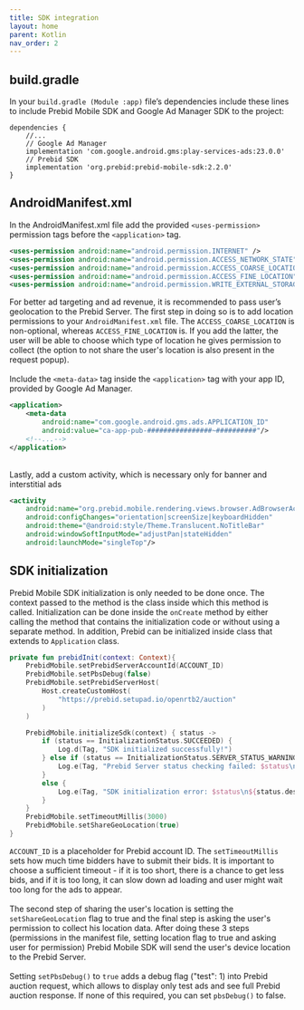 ```yaml
---
title: SDK integration
layout: home
parent: Kotlin
nav_order: 2
---
```


## build.gradle

In your `build.gradle (Module :app)` file’s dependencies include these lines to include Prebid Mobile SDK and Google Ad Manager SDK to the project:
```
dependencies {
    //...
    // Google Ad Manager
    implementation 'com.google.android.gms:play-services-ads:23.0.0'
    // Prebid SDK
    implementation 'org.prebid:prebid-mobile-sdk:2.2.0'
}
```

## AndroidManifest.xml

In the AndroidManifest.xml file add the provided `<uses-permission>` permission tags before the `<application>` tag. 
```xml
<uses-permission android:name="android.permission.INTERNET" />
<uses-permission android:name="android.permission.ACCESS_NETWORK_STATE" />
<uses-permission android:name="android.permission.ACCESS_COARSE_LOCATION" />
<uses-permission android:name="android.permission.ACCESS_FINE_LOCATION" />
<uses-permission android:name="android.permission.WRITE_EXTERNAL_STORAGE" />
```
For better ad targeting and ad revenue, it is recommended to pass user’s geolocation to the Prebid Server. The first step in doing so is to add location permissions to your `AndroidManifest.xml` file. The `ACCESS_COARSE_LOCATION` is non-optional, whereas `ACCESS_FINE_LOCATION` is. If you add the latter, the user will be able to choose which type of location he gives permission to collect (the option to not share the user's location is also present in the request popup). 
\
\
Include the `<meta-data>` tag inside the `<application>` tag with your app ID, provided by Google Ad Manager.
```xml
<application>
    <meta-data
        android:name="com.google.android.gms.ads.APPLICATION_ID"
        android:value="ca-app-pub-################~##########"/>
    <!--...-->
</application>
```

<br/>Lastly, add a custom activity, which is necessary only for banner and interstitial ads
```xml
<activity
    android:name="org.prebid.mobile.rendering.views.browser.AdBrowserActivity"
    android:configChanges="orientation|screenSize|keyboardHidden"
    android:theme="@android:style/Theme.Translucent.NoTitleBar"
    android:windowSoftInputMode="adjustPan|stateHidden"
    android:launchMode="singleTop"/>
```

## SDK initialization

Prebid Mobile SDK initialization is only needed to be done once. The context passed to the method is the class inside which this method is called. Initialization can be done inside the `onCreate` method by either calling the method that contains the initialization code or without using a separate method. In addition, Prebid can be initialized inside class that extends to `Application` class.
```kotlin
private fun prebidInit(context: Context){
    PrebidMobile.setPrebidServerAccountId(ACCOUNT_ID)
    PrebidMobile.setPbsDebug(false)
    PrebidMobile.setPrebidServerHost(
        Host.createCustomHost(
            "https://prebid.setupad.io/openrtb2/auction"
        )
    )

    PrebidMobile.initializeSdk(context) { status ->
        if (status == InitializationStatus.SUCCEEDED) {
            Log.d(Tag, "SDK initialized successfully!")
        } else if (status == InitializationStatus.SERVER_STATUS_WARNING) {
            Log.e(Tag, "Prebid Server status checking failed: $status\n${status.description}")
        }
        else {
            Log.e(Tag, "SDK initialization error: $status\n${status.description}")
        }
    }
    PrebidMobile.setTimeoutMillis(3000)
    PrebidMobile.setShareGeoLocation(true)
}
```
`ACCOUNT_ID` is a placeholder for Prebid account ID. 
The `setTimeoutMillis` sets how much time bidders have to submit their bids. It is important to choose a sufficient timeout - if it is too short, there is a chance to get less bids, and if it is too long, it can slow down ad loading and user might wait too long for the ads to appear. 
\
\
The second step of sharing the user's location is setting the `setShareGeoLocation` flag to true and the final step is asking the user's permission to collect his location data. After doing these 3 steps (permissions in the manifest file, setting location flag to true and asking user for permission) Prebid Mobile SDK will send the user's device location to the Prebid Server.
\
\
Setting `setPbsDebug()` to `true` adds a debug flag ("test": 1) into Prebid auction request, which allows to display only test ads and see full Prebid auction response. If none of this required, you can set `pbsDebug()` to false.
